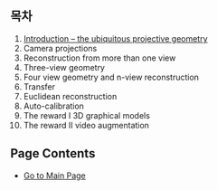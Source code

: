 ## 목차

1. [Introduction – the ubiquitous projective geometry](https://teamadkr.github.io/Miltiple-View-Geometry-in-Computer-Vision/Docs/Chapter_0/1_01%20Introduction%20%E2%80%93%20the%20ubiquitous%20projective%20geometry)
2. Camera projections
3. Reconstruction from more than one view
4. Three-view geometry
5. Four view geometry and n-view reconstruction
6. Transfer
7. Euclidean reconstruction
8. Auto-calibration
9. The reward I  3D graphical models
10. The reward II video augmentation


## Page Contents

- [Go to Main Page](https://teamadkr.github.io/Miltiple-View-Geometry-in-Computer-Vision/)